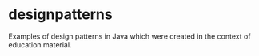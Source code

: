 designpatterns
=============

Examples of design patterns in Java which were created in the context of education material.
